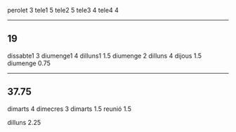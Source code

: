 perolet 3
tele1 5
tele2 5
tele3 4
tele4 4

----
19
----

dissabte1 3
diumenge1 4
dilluns1 1.5
diumenge 2
dilluns 4
dijous 1.5
diumenge 0.75

----
37.75
----

dimarts 4
dimecres 3
dimarts 1.5
reunió 1.5

dilluns 2.25